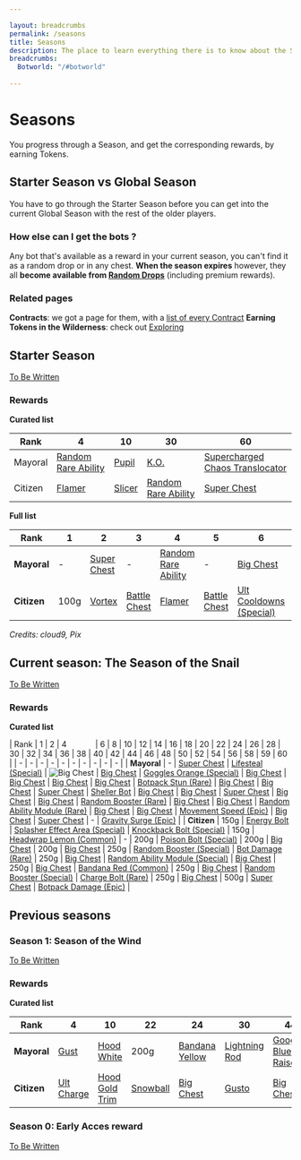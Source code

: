 ```yaml
---

layout: breadcrumbs
permalink: /seasons
title: Seasons
description: The place to learn everything there is to know about the Seasons in Botworld Adventure!
breadcrumbs:
  Botworld: "/#botworld"
  
---
```


# Seasons

<div markdown="1" class=" ghcms ghcms-intro">

You progress through a Season, and get the corresponding rewards, by earning Tokens.

## Starter Season vs Global Season

You have to go through the Starter Season before you can get into the current Global Season with the rest of the older players.

### How else can I get the bots ?

Any bot that's available as a reward in your current season, you can't find it as a random drop or in any chest. 
**When the season expires** however, they all **become available from [Random Drops](/loot#botframes)** (including premium rewards).

### Related pages

**Contracts**: we got a page for them, with a [list of every Contract](/contracts)
**Earning Tokens in the Wilderness**: check out [Exploring](/exploring)

</div>

## Starter Season

<div markdown="1" class=" ghcms ghcms-starterseason">

[To Be Written](/contribute#tbw)

### Rewards

**Curated list**

| Rank    | 4 | 10 | 30 | 60 |
| -       | - | -  | -  | -  |
| Mayoral | [Random Rare Ability](/abilities) | [Pupil](/pupil)  | [K.O.](/ko)  | [Supercharged Chaos Translocator](/supercharged-chaos-translocator)  |
| Citizen | [Flamer](/flamer) | [Slicer](/slicer)  | [Random Rare Ability](/abilities)  | [Super Chest](/contribute#tbw)  |

</div>

**Full list**

| Rank | 1 | 2 | 3 | 4 | 5 | 6 | 7 | 8 | 9 | 10 | 11 | 12 | 13 | 14 | 15 | 16 | 17 | 18 | 19 | 20 | 21 | 22 | 23 | 24 | 25 | 26 | 27 | 28 | 29 | 30 | 31 | 32 | 33 | 34 | 35 | 36 | 37 | 38 | 39 | 40 | 41 | 42 | 43 | 44 | 45 | 46 | 47 | 48 | 49 | 50 | 51 | 52 | 53 | 54 | 55 | 56 | 57 | 58 | 59 | 60 |
|---|---|---|---|---|---|---|---|---|---|---|---|---|---|---|---|---|---|---|---|---|---|---|---|---|---|---|---|---|---|---|---|---|---|---|---|---|---|---|---|---|---|---|---|---|---|---|---|---|---|---|---|---|---|---|---|---|---|---|---|---|
| **Mayoral** | - | [Super Chest](/contribute#tbw) | - | [Random Rare Ability](/abilities) | - | [Big Chest](/contribute#tbw) | - | [Big Chest](/contribute#tbw) | - | [Pupil](/pupil) | - | [Big Chest](/contribute#tbw) | - | [Big Chest](/contribute#tbw) | - | [Chaser Speed](/chaser-speed-rare) | - | [Big Chest](/contribute#tbw) | - | [Big Chest](/contribute#tbw) | - | [Bot Damage (Rare)](/bot-damage-rare) | - | [Big Chest](/contribute#tbw) | - | [Big Chest](/contribute#tbw) | - | [Super Chest](/contribute#tbw) | - | [K.O.](/ko) | - | [Big Chest](/contribute#tbw) | - | [Big Chest](/contribute#tbw) | - | [Super Chest](/contribute#tbw) | - | [Big Chest](/contribute#tbw) | - | [Big Chest](/contribute#tbw) | - | [Random Rare Booster](/boosters) | - | [Big Chest](/contribute#tbw) | - | [Big Chest](/contribute#tbw) | - | [Super Chest](/contribute#tbw) | - | [Big Chest](/contribute#tbw) | - | [Big Chest](/contribute#tbw) | - | [Random Rare Ability](/abilities) | - | [Big Chest](/contribute#tbw) | - | [Super Chest](/contribute#tbw) | - | [Supercharged Chaos Translocator](/supercharged-chaos-translocator)
| **Citizen** | 100g | [Vortex](/vortex) | [Battle Chest](/contribute#tbw) | [Flamer](/flamer) | [Battle Chest](/contribute#tbw) | [Ult Cooldowns (Special)](/ult-cooldowns-special) | [Battle Chest](/contribute#tbw) | 150g | [Battle Chest](/contribute#tbw) | [Slicer](/slicer) | [Battle Chest](/contribute#tbw) | [Chaos Translocator](/chaos-translocator) | [Battle Chest](/contribute#tbw) | 200g | [Battle Chest](/contribute#tbw) | [Power Generation (Special)](/power-generation-special) | [Battle Chest](/contribute#tbw) | 200g | [Battle Chest](/contribute#tbw) | [Big Chest](/contribute#tbw) | [Battle Chest](/contribute#tbw) | 300g | [Battle Chest](/contribute#tbw) | [Random Special Ability](/abilities) | [Battle Chest](/contribute#tbw) | 250g | [Battle Chest](/contribute#tbw) | [Random Special Booster](/boosters) | [Battle Chest](/contribute#tbw) | [Random Rare Ability](/abilities) | [Battle Chest](/contribute#tbw) | 250g | [Battle Chest](/contribute#tbw) | [Big Chest](/contribute#tbw) | [Battle Chest](/contribute#tbw) | [Random Special Ability](/abilities) | [Battle Chest](/contribute#tbw) | [Big Chest](/contribute#tbw) | [Battle Chest](/contribute#tbw) | 250g | [Battle Chest](/contribute#tbw) | [Big Chest](/contribute#tbw) | [Battle Chest](/contribute#tbw) | [Random Special Booster](/boosters) | [Battle Chest](/contribute#tbw) | 250g | [Battle Chest](/contribute#tbw) | [Big Chest](/contribute#tbw) | [Battle Chest](/contribute#tbw) | [Random Special Ability](/abilities) | [Battle Chest](/contribute#tbw) | [Random Special Booster](/boosters) | [Battle Chest](/contribute#tbw) | 250g | [Battle Chest](/contribute#tbw) | [Big Chest](/contribute#tbw) | [Battle Chest](/contribute#tbw) | 500g | [Super Chest](/contribute#tbw) | [Super Chest](/contribute#tbw) |

*Credits: cloud9, Pix*

<div markdown="1" class=" ghcms ghcms-currentseason">

## Current season: The Season of the Snail

[To Be Written](/contribute#tbw)

### Rewards

**Curated list**
</div>

| Rank | 1 | 2 | 4 &nbsp; &nbsp; &nbsp; &nbsp; &nbsp; &nbsp; | 6 | 8 | 10 | 12 | 14 | 16 | 18 | 20 | 22 | 24 | 26 | 28 | 30 | 32 | 34 | 36 | 38 | 40 | 42 | 44 | 46 | 48 | 50 | 52 | 54 | 56 | 58 | 59 | 60 |
| - | - | - | - | - | - | - | - | - | - |
| **Mayoral** | - | [Super Chest](/contribute#tbw) | [Lifesteal (Special)](/lifesteal-special) | ![Big Chest](https://cdn.discordapp.com/attachments/923510071026155550/927146611526729738/chest-rare-small.png) | [Big Chest](https://cdn.discordapp.com/attachments/923510071026155550/927146611526729738/chest-rare-small.png) | [Goggles Orange (Special)](/contribute#tbw) | [Big Chest](https://cdn.discordapp.com/attachments/923510071026155550/927146611526729738/chest-rare-small.png) | [Big Chest](https://cdn.discordapp.com/attachments/923510071026155550/927146611526729738/chest-rare-small.png) | [Big Chest](https://cdn.discordapp.com/attachments/923510071026155550/927146611526729738/chest-rare-small.png) | [Big Chest](https://cdn.discordapp.com/attachments/923510071026155550/927146611526729738/chest-rare-small.png) | [Botpack Stun (Rare)](/botpack-stun-rare) | [Big Chest](https://cdn.discordapp.com/attachments/923510071026155550/927146611526729738/chest-rare-small.png) | [Big Chest](https://cdn.discordapp.com/attachments/923510071026155550/927146611526729738/chest-rare-small.png) | [Super Chest](/contribute#tbw) | [Sheller Bot](/sheller) | [Big Chest](https://cdn.discordapp.com/attachments/923510071026155550/927146611526729738/chest-rare-small.png) | [Big Chest](https://cdn.discordapp.com/attachments/923510071026155550/927146611526729738/chest-rare-small.png) | [Super Chest](/contribute#tbw) | [Big Chest](https://cdn.discordapp.com/attachments/923510071026155550/927146611526729738/chest-rare-small.png) | [Big Chest](https://cdn.discordapp.com/attachments/923510071026155550/927146611526729738/chest-rare-small.png) | [Random Booster (Rare)](/contribute#tbw) | [Big Chest](https://cdn.discordapp.com/attachments/923510071026155550/927146611526729738/chest-rare-small.png) | [Big Chest](https://cdn.discordapp.com/attachments/923510071026155550/927146611526729738/chest-rare-small.png) | [Random Ability Module (Rare)](/contribute#tbw) | [Big Chest](https://cdn.discordapp.com/attachments/923510071026155550/927146611526729738/chest-rare-small.png) | [Big Chest](https://cdn.discordapp.com/attachments/923510071026155550/927146611526729738/chest-rare-small.png) | [Movement Speed (Epic)](/movement-speed-epic) | [Big Chest](https://cdn.discordapp.com/attachments/923510071026155550/927146611526729738/chest-rare-small.png) | [Super Chest](/contribute#tbw) | - | [Gravity Surge (Epic)](/gravity-surge-epic) |
| **Citizen** | 150g | [Energy Bolt](/energy-bolt) | [Splasher Effect Area (Special)](/splasher-effect-area-special) | [Knockback Bolt (Special)](/knockback-bolt-special) | 150g | [Headwrap Lemon (Common)](/contribute#tbw) | - | 200g | [Poison Bolt (Special)](/poison-bolt-special) | 200g | [Big Chest](https://cdn.discordapp.com/attachments/923510071026155550/927146611526729738/chest-rare-small.png) | 200g | [Big Chest](https://cdn.discordapp.com/attachments/923510071026155550/927146611526729738/chest-rare-small.png) | 250g | [Random Booster (Special)](/contribute#tbw) | [Bot Damage (Rare)](/bot-damage-rare) | 250g | [Big Chest](https://cdn.discordapp.com/attachments/923510071026155550/927146611526729738/chest-rare-small.png) | [Random Ability Module (Special)](/contribute#tbw) | [Big Chest](https://cdn.discordapp.com/attachments/923510071026155550/927146611526729738/chest-rare-small.png) | 250g | [Big Chest](https://cdn.discordapp.com/attachments/923510071026155550/927146611526729738/chest-rare-small.png) | [Bandana Red (Common)](/contribute#tbw) | 250g | [Big Chest](https://cdn.discordapp.com/attachments/923510071026155550/927146611526729738/chest-rare-small.png) | [Random Booster (Special)](/contribute#tbw) | [Charge Bolt (Rare)](/charge-bolt-rare) | 250g | [Big Chest](https://cdn.discordapp.com/attachments/923510071026155550/927146611526729738/chest-rare-small.png) | 500g | [Super Chest](/contribute#tbw) | [Botpack Damage (Epic)](/botpack-damage-epic) |


<div markdown="1" class=" ghcms ghcms-previousseasons">

## Previous seasons

### Season 1: Season of the Wind

[To Be Written](/contribute#tbw)

### Rewards

**Curated list**

| Rank | 4 | 10 | 22 | 24 | 30 | 44 | 52 | 54 | 60 |
| - | - | - | - | - | - | - | - | - | - |
| **Mayoral** | [Gust](/gust) | [Hood White](/contribute#tbw) | 200g | [Bandana Yellow](/contribute#tbw) | [Lightning Rod](/lightning-rod) | [Googles Blue Raised](/contribute#tbw) | [Bot Effect Area](/bot-effect-area-rare) | 250g | [Tornado Bolt](/tornado-bolt) |
| **Citizen** | [Ult Charge](/ult-charge-special) | [Hood Gold Trim](/contribute#tbw) | [Snowball](/snowball) | [Big Chest](/contribute#tbw) | [Gusto](/gusto) | [Big Chest](/contribute#tbw) | [Big Chest](/contribute#tbw) | [Gale](/gale) | [Goggle Monocle](/contribute#tbw) |


### Season 0: Early Acces reward

[To Be Written](/contribute#tbw)

</div>
